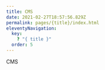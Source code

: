 ```yaml
---
title: CMS
date: 2021-02-27T18:57:56.829Z
permalink: pages/{title}/index.html
eleventyNavigation:
  key:
    ? "{ title }"
  order: 5
---
```

CMS